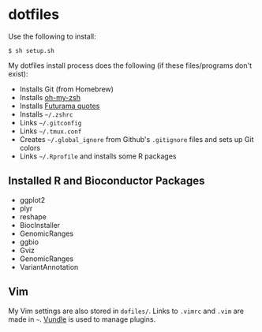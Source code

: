 # dotfiles

Use the following to install:

    $ sh setup.sh

My dotfiles install process does the following (if these files/programs don't
exist):

 - Installs Git (from Homebrew)
 - Installs [oh-my-zsh](https://github.com/robbyrussell/oh-my-zsh)
 - Installs [Futurama quotes](https://github.com/vsbuffalo/good-news-everyone)
 - Installs `~/.zshrc`
 - Links `~/.gitconfig`
 - Links `~/.tmux.conf`
 - Creates `~/.global_ignore` from Github's `.gitignore` files and sets up Git colors
 - Links `~/.Rprofile` and installs some R packages

## Installed R and Bioconductor Packages

 - ggplot2
 - plyr
 - reshape
 - BiocInstaller
 - GenomicRanges
 - ggbio
 - Gviz
 - GenomicRanges
 - VariantAnnotation
 
## Vim

My Vim settings are also stored in `dofiles/`. Links to `.vimrc` and
 `.vim` are made in `~`. [Vundle](https://github.com/gmarik/vundle) is
 used to manage plugins.
